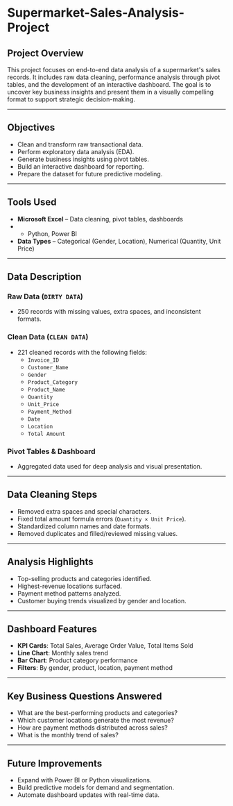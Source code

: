 # Supermarket-Sales-Analysis-Project

## Project Overview
This project focuses on end-to-end data analysis of a supermarket's sales records. It includes raw data cleaning, performance analysis through pivot tables, and the development of an interactive dashboard. The goal is to uncover key business insights and present them in a visually compelling format to support strategic decision-making.

---

## Objectives
- Clean and transform raw transactional data.
- Perform exploratory data analysis (EDA).
- Generate business insights using pivot tables.
- Build an interactive dashboard for reporting.
- Prepare the dataset for future predictive modeling.

---

## Tools Used
- **Microsoft Excel** – Data cleaning, pivot tables, dashboards
- * Python, Power BI
- **Data Types** – Categorical (Gender, Location), Numerical (Quantity, Unit Price)

---

## Data Description

### Raw Data (`DIRTY DATA`)
- 250 records with missing values, extra spaces, and inconsistent formats.

### Clean Data (`CLEAN DATA`)
- 221 cleaned records with the following fields:
  - `Invoice_ID`
  - `Customer_Name`
  - `Gender`
  - `Product_Category`
  - `Product_Name`
  - `Quantity`
  - `Unit_Price`
  - `Payment_Method`
  - `Date`
  - `Location`
  - `Total Amount`

### Pivot Tables & Dashboard
- Aggregated data used for deep analysis and visual presentation.

---

## Data Cleaning Steps
- Removed extra spaces and special characters.
- Fixed total amount formula errors (`Quantity × Unit Price`).
- Standardized column names and date formats.
- Removed duplicates and filled/reviewed missing values.

---

## Analysis Highlights
- Top-selling products and categories identified.
- Highest-revenue locations surfaced.
- Payment method patterns analyzed.
- Customer buying trends visualized by gender and location.

---

## Dashboard Features
- **KPI Cards**: Total Sales, Average Order Value, Total Items Sold
- **Line Chart**: Monthly sales trend
- **Bar Chart**: Product category performance
- **Filters**: By gender, product, location, payment method

---

## Key Business Questions Answered
- What are the best-performing products and categories?
- Which customer locations generate the most revenue?
- How are payment methods distributed across sales?
- What is the monthly trend of sales?

---

## Future Improvements
- Expand with Power BI or Python visualizations.
- Build predictive models for demand and segmentation.
- Automate dashboard updates with real-time data.
